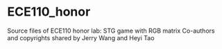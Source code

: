 # ECE110_honor
Source files of ECE110 honor lab: STG game with RGB matrix
Co-authors and copyrights shared by Jerry Wang and Heyi Tao
